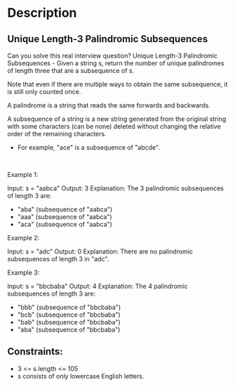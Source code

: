 # Description

 ## Unique Length-3 Palindromic Subsequences

Can you solve this real interview question? Unique Length-3 Palindromic Subsequences - Given a string s, return the number of unique palindromes of length three that are a subsequence of s.

Note that even if there are multiple ways to obtain the same subsequence, it is still only counted once.

A palindrome is a string that reads the same forwards and backwards.

A subsequence of a string is a new string generated from the original string with some characters (can be none) deleted without changing the relative order of the remaining characters.

 * For example, "ace" is a subsequence of "abcde".

 

Example 1:


Input: s = "aabca"
Output: 3
Explanation: The 3 palindromic subsequences of length 3 are:
- "aba" (subsequence of "aabca")
- "aaa" (subsequence of "aabca")
- "aca" (subsequence of "aabca")


Example 2:


Input: s = "adc"
Output: 0
Explanation: There are no palindromic subsequences of length 3 in "adc".


Example 3:


Input: s = "bbcbaba"
Output: 4
Explanation: The 4 palindromic subsequences of length 3 are:
- "bbb" (subsequence of "bbcbaba")
- "bcb" (subsequence of "bbcbaba")
- "bab" (subsequence of "bbcbaba")
- "aba" (subsequence of "bbcbaba")

## Constraints:
* 3 <= s.length <= 105
 * s consists of only lowercase English letters.
      
